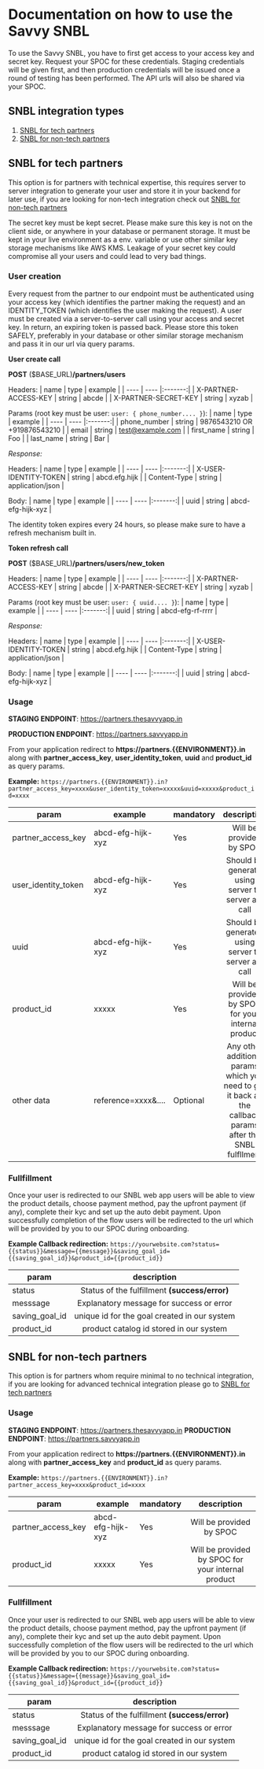 # Documentation on how to use the Savvy SNBL
To use the Savvy SNBL, you have to first get access to your access key and secret key. Request your SPOC for these credentials. Staging credentials will be given first, and then production credentials will be issued once a round of testing has been performed. The API urls will also be shared via your SPOC. 

## SNBL integration types
1) [SNBL for tech partners](#SNBL-for-tech-partners)
2) [SNBL for non-tech partners](#SNBL-for-non-tech-partners)

## SNBL for tech partners
This option is for partners with technical expertise, this requires server to server integration to generate your user and store it in your backend for later use, if you are looking for non-tech integration check out [SNBL for non-tech partners](#SNBL-for-non-tech-partners)

The secret key must be kept secret. Please make sure this key is not on the client side, or anywhere in your database or permanent storage. It must be kept in your live environment as a env. variable or use other similar key storage mechanisms like AWS KMS. Leakage of your secret key could compromise all your users and could lead to very bad things.

### User creation
Every request from the partner to our endpoint must be authenticated using your access key (which identifies the partner making the request) and an IDENTITY_TOKEN (which identifies the user making the request). A user must be created via a server-to-server call using your access and secret key. In return, an expiring token is passed back. Please store this token SAFELY, preferably in your database or other similar storage mechanism and pass it in our url via query params.

**User create call**

**POST** ($BASE_URL)**/partners/users**

Headers:
| name | type | example |
| ---- | ---- |:-------:|
| X-PARTNER-ACCESS-KEY | string | abcde |
| X-PARTNER-SECRET-KEY | string | xyzab |

Params (root key must be user: `user: { phone_number.... }`):
| name | type | example |
| ---- | ---- |:-------:|
| phone_number | string | 9876543210 OR +919876543210 |
| email | string | test@example.com |
| first_name | string | Foo |
| last_name | string | Bar |

_Response:_

Headers:
| name | type | example |
| ---- | ---- |:-------:|
| X-USER-IDENTITY-TOKEN | string | abcd.efg.hijk |
| Content-Type | string | application/json |

Body:
| name | type | example |
| ---- | ---- |:-------:|
| uuid | string | abcd-efg-hijk-xyz |

The identity token expires every 24 hours, so please make sure to have a refresh mechanism built in.

**Token refresh call**

**POST** ($BASE_URL)**/partners/users/new_token**

Headers:
| name | type | example |
| ---- | ---- |:-------:|
| X-PARTNER-ACCESS-KEY | string | abcde |
| X-PARTNER-SECRET-KEY | string | xyzab |

Params (root key must be user: `user: { uuid.... }`):
| name | type | example |
| ---- | ---- |:-------:|
| uuid | string | abcd-efg-rf-rrrr |

_Response:_

Headers:
| name | type | example |
| ---- | ---- |:-------:|
| X-USER-IDENTITY-TOKEN | string | abcd.efg.hijk |
| Content-Type | string | application/json |

Body:
| name | type | example |
| ---- | ---- |:-------:|
| uuid | string | abcd-efg-hijk-xyz |

### Usage
**STAGING ENDPOINT**: https://partners.thesavvyapp.in

**PRODUCTION ENDPOINT**: https://partners.savvyapp.in

From your application redirect to **https://partners.{{ENVIRONMENT}}.in** along with **partner_access_key**, **user_identity_token**, **uuid** and **product_id** as query params.

**Example:** `https://partners.{{ENVIRONMENT}}.in?partner_access_key=xxxx&user_identity_token=xxxxx&uuid=xxxxx&product_id=xxxx`

| param | example | mandatory| description |
| ---- | ---- | -- |:-------:|
| partner_access_key | abcd-efg-hijk-xyz | Yes | Will be provided by SPOC |
| user_identity_token | abcd-efg-hijk-xyz | Yes | Should be generate using server to server api call |
| uuid | abcd-efg-hijk-xyz | Yes | Should be generated using server to server api call |
| product_id | xxxxx | Yes | Will be provided by SPOC for your internal product |
| other data | reference=xxxx&.... | Optional | Any other additional params which you need to get it back as the callback params after the SNBL fulfllment |

### Fullfillment
Once your user is redirected to our SNBL web app users will be able to view the product details, choose payment method, pay the upfront payment (if any), complete their kyc and set up the auto debit payment. Upon successfully completion of the flow users will be redirected to the url which will be provided by you to our SPOC during onboarding.

**Example Callback redirection:**
`https://yourwebsite.com?status={{status}}&message={{message}}&saving_goal_id={{saving_goal_id}}&product_id={{product_id}}`

| param | description 
| ---- |:-------:|
| status | Status of the fulfillment **(success/error)** |
| messsage | Explanatory message for success or error  |
| saving_goal_id | unique id for the goal created in our system |
| product_id | product catalog id stored in our system |

## SNBL for non-tech partners

This option is for partners whom require minimal to no technical integration, if you are looking for advanced technical integration please go to [SNBL for tech partners](#SNBL-for-tech-partners)

### Usage
**STAGING ENDPOINT**: https://partners.thesavvyapp.in
**PRODUCTION ENDPOINT**: https://partners.savvyapp.in

From your application redirect to **https://partners.{{ENVIRONMENT}}.in** along with **partner_access_key** and **product_id** as query params.

**Example:** `https://partners.{{ENVIRONMENT}}.in?partner_access_key=xxxx&product_id=xxxx`

| param | example | mandatory| description |
| ---- | ---- | -- |:-------:|
| partner_access_key | abcd-efg-hijk-xyz | Yes | Will be provided by SPOC |
| product_id | xxxxx | Yes | Will be provided by SPOC for your internal product |

### Fullfillment
Once your user is redirected to our SNBL web app users will be able to view the product details, choose payment method, pay the upfront payment (if any), complete their kyc and set up the auto debit payment. Upon successfully completion of the flow users will be redirected to the url which will be provided by you to our SPOC during onboarding.

**Example Callback redirection:**
`https://yourwebsite.com?status={{status}}&message={{message}}&saving_goal_id={{saving_goal_id}}&product_id={{product_id}}`

| param | description 
| ---- |:-------:|
| status | Status of the fulfillment **(success/error)** |
| messsage | Explanatory message for success or error  |
| saving_goal_id | unique id for the goal created in our system |
| product_id | product catalog id stored in our system |
